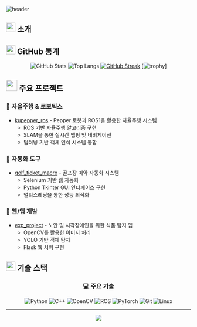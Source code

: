 ![header](https://capsule-render.vercel.app/api?type=wave&color=auto&height=300&section=header&text=Developer%20Profile&fontSize=70)



## <img src="https://media2.giphy.com/media/QssGEmpkyEOhBCb7e1/giphy.gif?cid=ecf05e47a0n3gi1bfqntqmob8g9aid1oyj2wr3ds3mg700bl&rid=giphy.gif" width="25px"> 소개


## <img src="https://media.giphy.com/media/iY8CRBdQXODJSCERIr/giphy.gif" width="25px"> GitHub 통계
<div align="center">
  
![GitHub Stats](https://github-readme-stats.vercel.app/api?username=yeodonghyeon1&show_icons=true&theme=radical)
![Top Langs](https://github-readme-stats.vercel.app/api/top-langs/?username=yeodonghyeon1&layout=compact&theme=radical)
[![GitHub Streak](https://github-readme-streak-stats.herokuapp.com/?user=yeodonghyeon1&theme=radical)](https://git.io/streak-stats)
[![trophy](https://github-profile-trophy.vercel.app/?username=yeodonghyeon1&theme=radical&row=1&column=6)]

</div>

## <img src="https://media.giphy.com/media/WUlplcMpOCEmTGBtBW/giphy.gif" width="30px"> 주요 프로젝트

### 🚗 자율주행 & 로보틱스
- [kupepper_ros](https://github.com/yeodonghyeon1/kupepper_ros) - Pepper 로봇과 ROS1을 활용한 자율주행 시스템
  - ROS 기반 자율주행 알고리즘 구현
  - SLAM을 통한 실시간 맵핑 및 네비게이션
  - 딥러닝 기반 객체 인식 시스템 통합

### 🔧 자동화 도구
- [golf_ticket_macro](https://github.com/yeodonghyeon1/golf_ticket_macro) - 골프장 예약 자동화 시스템
  - Selenium 기반 웹 자동화
  - Python Tkinter GUI 인터페이스 구현
  - 멀티스레딩을 통한 성능 최적화

### 📱 웹/앱 개발
- [exp_project](https://github.com/yeodonghyeon1/exp_project) - 노안 및 시각장애인을 위한 식품 탐지 앱
  - OpenCV를 활용한 이미지 처리
  - YOLO 기반 객체 탐지
  - Flask 웹 서버 구현

## <img src="https://media.giphy.com/media/jSKBmKkvo2dPQQtsR1/giphy.gif" width="25px"> 기술 스택

<div align="center">

### 💻 주요 기술
![Python](https://img.shields.io/badge/Python-3776AB?style=for-the-badge&logo=Python&logoColor=white)
![C++](https://img.shields.io/badge/C++-00599C?style=for-the-badge&logo=c%2B%2B&logoColor=white)
![OpenCV](https://img.shields.io/badge/OpenCV-5C3EE8?style=for-the-badge&logo=opencv&logoColor=white)
![ROS](https://img.shields.io/badge/ROS-22314E?style=for-the-badge&logo=ros&logoColor=white)
![PyTorch](https://img.shields.io/badge/PyTorch-EE4C2C?style=for-the-badge&logo=pytorch&logoColor=white)
![Git](https://img.shields.io/badge/Git-F05032?style=for-the-badge&logo=git&logoColor=white)
![Linux](https://img.shields.io/badge/Linux-FCC624?style=for-the-badge&logo=linux&logoColor=black)


</div>


---
<div align="center">
  <img src="https://komarev.com/ghpvc/?username=yeodonghyeon1&color=blueviolet&style=for-the-badge">
</div>
